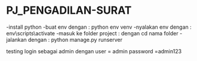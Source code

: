 # PJ_PENGADILAN-SURAT
-install python
-buat env dengan : python env venv
-nyalakan env dengan : env\scripts\activate
-masuk ke folder project : dengan cd nama folder
-jalankan dengan : python manage.py runserver

testing login sebagai admin dengan user = admin password =admin123
